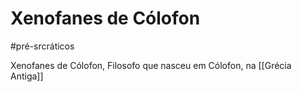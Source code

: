 # Xenofanes de Cólofon
#pré-srcráticos

Xenofanes de Cólofon, Filosofo que nasceu em Cólofon, na [[Grécia Antiga]]
